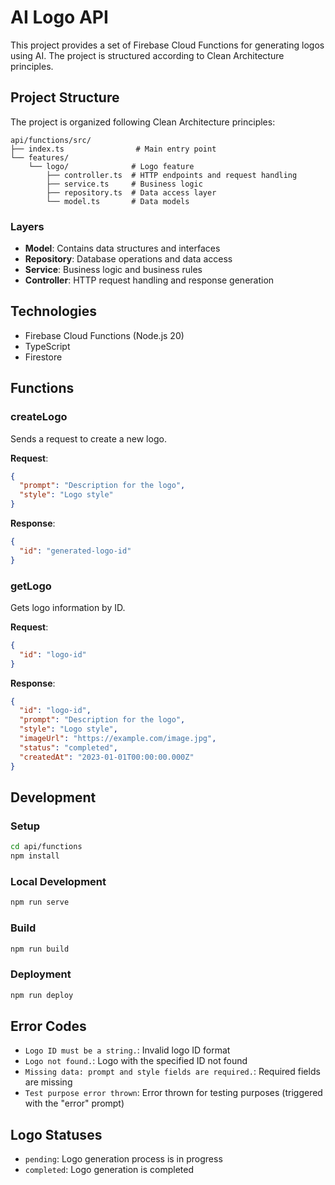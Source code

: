 # AI Logo API

This project provides a set of Firebase Cloud Functions for generating logos using AI. The project is structured according to Clean Architecture principles.

## Project Structure

The project is organized following Clean Architecture principles:

```
api/functions/src/
├── index.ts                # Main entry point
└── features/
    └── logo/              # Logo feature
        ├── controller.ts  # HTTP endpoints and request handling
        ├── service.ts     # Business logic
        ├── repository.ts  # Data access layer
        └── model.ts       # Data models
```

### Layers

- **Model**: Contains data structures and interfaces
- **Repository**: Database operations and data access
- **Service**: Business logic and business rules
- **Controller**: HTTP request handling and response generation

## Technologies

- Firebase Cloud Functions (Node.js 20)
- TypeScript
- Firestore

## Functions

### createLogo

Sends a request to create a new logo.

**Request**:
```json
{
  "prompt": "Description for the logo",
  "style": "Logo style"
}
```

**Response**:
```json
{
  "id": "generated-logo-id"
}
```

### getLogo

Gets logo information by ID.

**Request**:
```json
{
  "id": "logo-id"
}
```

**Response**:
```json
{
  "id": "logo-id",
  "prompt": "Description for the logo",
  "style": "Logo style",
  "imageUrl": "https://example.com/image.jpg",
  "status": "completed",
  "createdAt": "2023-01-01T00:00:00.000Z"
}
```

## Development

### Setup

```bash
cd api/functions
npm install
```

### Local Development

```bash
npm run serve
```

### Build

```bash
npm run build
```

### Deployment

```bash
npm run deploy
```

## Error Codes

- `Logo ID must be a string.`: Invalid logo ID format
- `Logo not found.`: Logo with the specified ID not found
- `Missing data: prompt and style fields are required.`: Required fields are missing
- `Test purpose error thrown`: Error thrown for testing purposes (triggered with the "error" prompt)

## Logo Statuses

- `pending`: Logo generation process is in progress
- `completed`: Logo generation is completed
